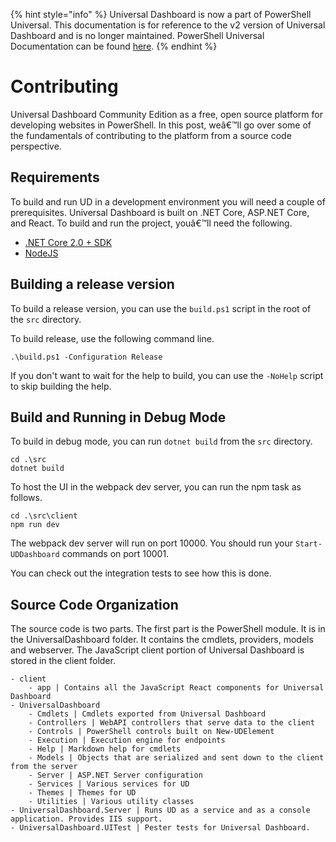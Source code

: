 ﻿{% hint style="info" %}
Universal Dashboard is now a part of PowerShell Universal. This documentation is for reference to the v2 version of Universal Dashboard and is no longer maintained. PowerShell Universal Documentation can be found [here](https://docs.ironmansoftware.com).
{% endhint %}


# Contributing

Universal Dashboard Community Edition as a free, open source platform for developing websites in PowerShell. In this post, weâ€™ll go over some of the fundamentals of contributing to the platform from a source code perspective.

## Requirements

To build and run UD in a development environment you will need a couple of prerequisites. Universal Dashboard is built on .NET Core, ASP.NET Core, and React. To build and run the project, youâ€™ll need the following.

* [.NET Core 2.0 + SDK](https://www.microsoft.com/net/download/windows)
* [NodeJS](https://nodejs.org/en/)

## Building a release version

To build a release version, you can use the `build.ps1` script in the root of the `src` directory.

To build release, use the following command line.

```text
.\build.ps1 -Configuration Release
```

If you don't want to wait for the help to build, you can use the `-NoHelp` script to skip building the help.

## Build and Running in Debug Mode

To build in debug mode, you can run `dotnet build` from the `src` directory.

```text
cd .\src
dotnet build
```

To host the UI in the webpack dev server, you can run the npm task as follows.

```text
cd .\src\client
npm run dev
```

The webpack dev server will run on port 10000. You should run your `Start-UDDashboard` commands on port 10001.

You can check out the integration tests to see how this is done.

## Source Code Organization

The source code is two parts. The first part is the PowerShell module. It is in the UniversalDashboard folder. It contains the cmdlets, providers, models and webserver. The JavaScript client portion of Universal Dashboard is stored in the client folder.

```text
- client 
    - app | Contains all the JavaScript React components for Universal Dashboard
- UniversalDashboard
    - Cmdlets | Cmdlets exported from Universal Dashboard
    - Controllers | WebAPI controllers that serve data to the client 
    - Controls | PowerShell controls built on New-UDElement
    - Execution | Execution engine for endpoints
    - Help | Markdown help for cmdlets
    - Models | Objects that are serialized and sent down to the client from the server
    - Server | ASP.NET Server configuration
    - Services | Various services for UD
    - Themes | Themes for UD
    - Utilities | Various utility classes 
- UniversalDashboard.Server | Runs UD as a service and as a console application. Provides IIS support. 
- UniversalDashboard.UITest | Pester tests for Universal Dashboard.
```



